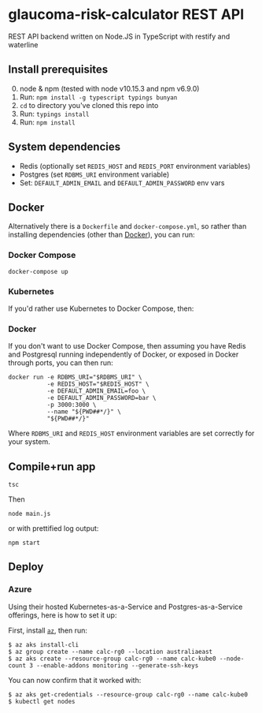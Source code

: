 glaucoma-risk-calculator REST API
=================================

REST API backend written on Node.JS in TypeScript with restify and waterline


## Install prerequisites

  0. node & npm (tested with node v10.15.3 and npm v6.9.0)
  1. Run: `npm install -g typescript typings bunyan`
  2. `cd` to directory you've cloned this repo into
  3. Run: `typings install`
  4. Run: `npm install`

## System dependencies

  - Redis (optionally set `REDIS_HOST` and `REDIS_PORT` environment variables)
  - Postgres (set `RDBMS_URI` environment variable)
  - Set: `DEFAULT_ADMIN_EMAIL` and `DEFAULT_ADMIN_PASSWORD` env vars


## Docker

Alternatively there is a `Dockerfile` and `docker-compose.yml`, so rather than installing dependencies (other than [Docker](https://docs.docker.com/install/#supported-platforms)), you can run:

### Docker Compose

    docker-compose up

### Kubernetes
If you'd rather use Kubernetes to Docker Compose, then:
<TODO>

### Docker

If you don't want to use Docker Compose, then assuming you have Redis and Postgresql running independently of Docker, or exposed in Docker through ports, you can then run:

    docker run -e RDBMS_URI="$RDBMS_URI" \
               -e REDIS_HOST="$REDIS_HOST" \
               -e DEFAULT_ADMIN_EMAIL=foo \
               -e DEFAULT_ADMIN_PASSWORD=bar \
               -p 3000:3000 \
               --name "${PWD##*/}" \
               "${PWD##*/}"

Where `RDBMS_URI` and `REDIS_HOST` environment variables are set correctly for your system.

## Compile+run app

    tsc

Then

    node main.js

or with prettified log output:

    npm start

## Deploy

### Azure
Using their hosted Kubernetes-as-a-Service and Postgres-as-a-Service offerings, here is how to set it up:

First, install [`az`](https://docs.microsoft.com/en-us/cli/azure/install-azure-cli?view=azure-cli-latest), then run:
```
$ az aks install-cli
$ az group create --name calc-rg0 --location australiaeast
$ az aks create --resource-group calc-rg0 --name calc-kube0 --node-count 3 --enable-addons monitoring --generate-ssh-keys
```

You can now confirm that it worked with:
```
$ az aks get-credentials --resource-group calc-rg0 --name calc-kube0
$ kubectl get nodes
```

